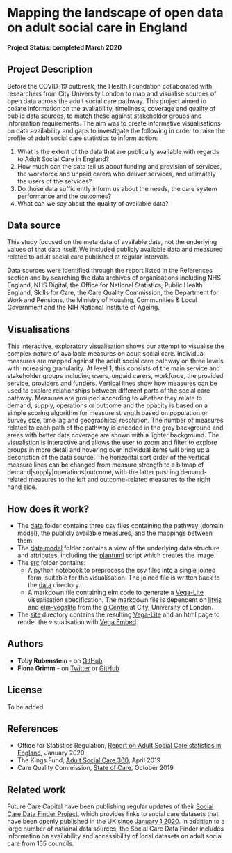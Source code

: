 # Mapping the landscape of open data on adult social care in England

#### Project Status: completed March 2020

## Project Description

Before the COVID-19 outbreak, the Health Foundation collaborated with researchers from City University London to map and visualise sources of open data across the adult social care pathway. This project aimed to collate information on the availability, timeliness, coverage and quality of public data sources, to match these against stakeholder groups and information requirements. The aim was to create informative visualisations on data availability and gaps to investigate the following in order to raise the profile of adult social care statistics to inform action:

1. What is the extent of the data that are publically available with regards to Adult Social Care
in England?
2. How much can the data tell us about funding and provision of services, the workforce and
unpaid carers who deliver services, and ultimately the users of the services?
3. Do those data sufficiently inform us about the needs, the care system performance and the
outcomes?
4. What can we say about the quality of available data?

## Data source

This study focused on the meta data of available data, not the underlying values of that data itself. We included publicly available data and measured related to adult social care published at regular intervals. 

Data sources were identified through the report listed in the References section and by searching the data archives of organisations including NHS England, NHS Digital, the Office for National Statistics, Public Health England, Skills for Care, the Care Quality Commission, the Department for Work and Pensions, the Ministry of Housing, Communities & Local Government and the NIH National Institute of Ageing.

## Visualisations 

This interactive, exploratory [visualisation](https://hfanalyticslab.github.io/Social_care_data_landscape/site/scdl_vis.html) shows our attempt to visualise the complex nature of available measures on adult social care. Individual measures are mapped against the adult social care pathway on three levels with increasing granularity. At level 1, this consists of the main service and stakeholder groups including users, unpaid carers, workforce, the provided service, providers and funders. Vertical lines show how measures can be used to explore relationships between different parts of the social care pathway. Measures are grouped according to whether they relate to demand, supply, operations or outcome and the opacity is based on a simple scoring algorithm for measure strength based on population or survey size, time lag and geographical resolution. The number of measures related to each path of the pathway is encoded in the grey background and areas with better data coverage are shown with a lighter background. The visualistion is interactive and allows the user to zoom and filter to explore groups in more detail and hovering over individual items will bring up a description of the data source. The horizontal sort order of the vertical measure lines can be changed from measure strength to a bitmap of demand|supply|operations|outcome, with the latter pushing demand-related measures to the left and outcome-related measures to the right hand side. 

## How does it work?

- The [data](data) folder contains three csv files containing the pathway (domain model), the publicly available measures, and the mappings between them.
- The [data model](data_model) folder contains a view of the underlying data structure and attributes, including the [plantuml](https://plantuml.com/) script which creates the image.
- The [src](src) folder contains:
  - A python notebook to preprocess the csv files into a single joined form, suitable for the visualisation. The joined file is written back to the [data](data) directory.
  - A markdown file containing elm code to generate a [Vega-Lite](https://vega.github.io/vega-lite/) visualisation specification. The markdown file is dependent on [litvis](https://github.com/gicentre/litvis) and [elm-vegalite](https://github.com/gicentre/elm-vegalite) from the [giCentre](https://github.com/gicentre) at City, University of London. 
- The [site](site) directory contains the resulting [Vega-Lite](https://vega.github.io/vega-lite/) and an html page to render the visualisation with [Vega Embed](https://github.com/vega/vega-embed).

## Authors

* **Toby Rubenstein** - on [GitHub](https://github.com/trubens71)
* **Fiona Grimm** - on [Twitter](https://twitter.com/fiona_grimm) or [GitHub](https://github.com/fiona-grimm)

## License

To be added.

## References

* Office for Statistics Regulation, [Report on Adult Social Care statistics in England](https://osr.statisticsauthority.gov.uk/publication/report-on-adult-social-care-statistics-in-england), January 2020
* The Kings Fund, [Adult Social Care 360](https://www.kingsfund.org.uk/sites/default/files/2019-05/social-care-360-pdf.pdf?utm_source=website&utm_medium=social&utm_term=thekingsfund&utm_content=pdfreport&utm_campaign=socialcare360), April 2019
* Care Quality Commission, [State of Care](https://www.cqc.org.uk/publications/major-report/state-care), October 2019

## Related work 

Future Care Capital have been publishing regular updates of their [Social Care Data Finder Project](https://futurecarecapital.org.uk/research/social-care-data-finder/), which provides links to social care datasets that have been openly published in the UK <ins>since January 1 2020</ins>. In addition to a large number of national data sources, the Social Care Data Finder includes information on availability and accessibility of local datasets on adult social care from 155 councils.

